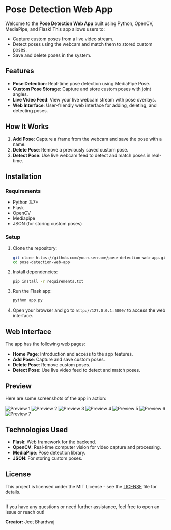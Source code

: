 
# Pose Detection Web App

Welcome to the **Pose Detection Web App** built using Python, OpenCV, MediaPipe, and Flask! This app allows users to:

- Capture custom poses from a live video stream.
- Detect poses using the webcam and match them to stored custom poses.
- Save and delete poses in the system.

## Features

- **Pose Detection**: Real-time pose detection using MediaPipe Pose.
- **Custom Pose Storage**: Capture and store custom poses with joint angles.
- **Live Video Feed**: View your live webcam stream with pose overlays.
- **Web Interface**: User-friendly web interface for adding, deleting, and detecting poses.

## How It Works

1. **Add Pose**: Capture a frame from the webcam and save the pose with a name.
2. **Delete Pose**: Remove a previously saved custom pose.
3. **Detect Pose**: Use live webcam feed to detect and match poses in real-time.

## Installation

### Requirements

- Python 3.7+
- Flask
- OpenCV
- Mediapipe
- JSON (for storing custom poses)

### Setup

1. Clone the repository:
   ```bash
   git clone https://github.com/yourusername/pose-detection-web-app.git
   cd pose-detection-web-app
   ```

2. Install dependencies:
   ```bash
   pip install -r requirements.txt
   ```

3. Run the Flask app:
   ```bash
   python app.py
   ```

4. Open your browser and go to `http://127.0.0.1:5000/` to access the web interface.

## Web Interface

The app has the following web pages:

- **Home Page**: Introduction and access to the app features.
- **Add Pose**: Capture and save custom poses.
- **Delete Pose**: Remove custom poses.
- **Detect Pose**: Use live video feed to detect and match poses.

## Preview

Here are some screenshots of the app in action:

![Preview 1](https://github.com/GitHub-JeetBhardwaj/pose-detection-web-app/blob/main/Assets/p1.png)
![Preview 2](https://github.com/GitHub-JeetBhardwaj/pose-detection-web-app/blob/main/Assets/p2.png)
![Preview 3](https://github.com/GitHub-JeetBhardwaj/pose-detection-web-app/blob/main/Assets/p3.png)
![Preview 4](https://github.com/GitHub-JeetBhardwaj/pose-detection-web-app/blob/main/Assets/p4.png)
![Preview 5](https://github.com/GitHub-JeetBhardwaj/pose-detection-web-app/blob/main/Assets/p5.png)
![Preview 6](https://github.com/GitHub-JeetBhardwaj/pose-detection-web-app/blob/main/Assets/p6.png)
![Preview 7](https://github.com/GitHub-JeetBhardwaj/pose-detection-web-app/blob/main/Assets/p7.png)

## Technologies Used

- **Flask**: Web framework for the backend.
- **OpenCV**: Real-time computer vision for video capture and processing.
- **MediaPipe**: Pose detection library.
- **JSON**: For storing custom poses.

## License

This project is licensed under the MIT License - see the [LICENSE](LICENSE) file for details.

---

If you have any questions or need further assistance, feel free to open an issue or reach out!

**Creator:** Jeet Bhardwaj
